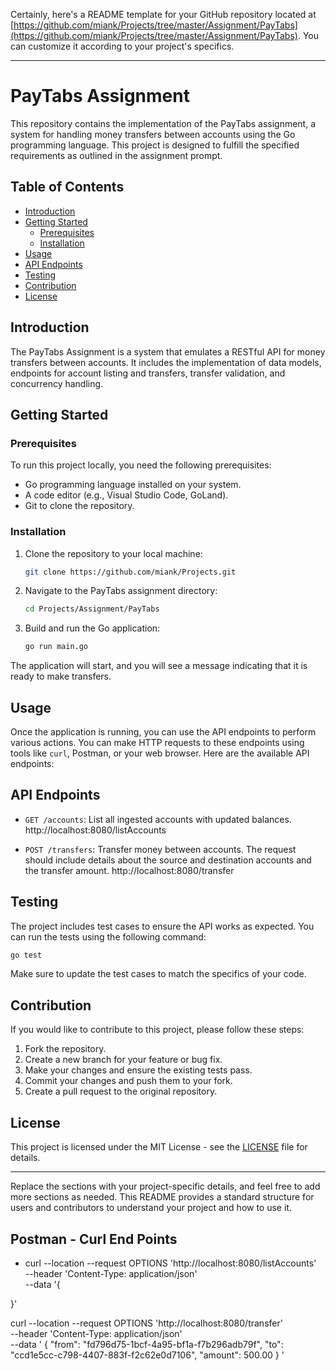 Certainly, here's a README template for your GitHub repository located at [https://github.com/miank/Projects/tree/master/Assignment/PayTabs](https://github.com/miank/Projects/tree/master/Assignment/PayTabs). You can customize it according to your project's specifics.

---

# PayTabs Assignment

This repository contains the implementation of the PayTabs assignment, a system for handling money transfers between accounts using the Go programming language. This project is designed to fulfill the specified requirements as outlined in the assignment prompt.

## Table of Contents

- [Introduction](#introduction)
- [Getting Started](#getting-started)
  - [Prerequisites](#prerequisites)
  - [Installation](#installation)
- [Usage](#usage)
- [API Endpoints](#api-endpoints)
- [Testing](#testing)
- [Contribution](#contribution)
- [License](#license)

## Introduction

The PayTabs Assignment is a system that emulates a RESTful API for money transfers between accounts. It includes the implementation of data models, endpoints for account listing and transfers, transfer validation, and concurrency handling.

## Getting Started

### Prerequisites

To run this project locally, you need the following prerequisites:

- Go programming language installed on your system.
- A code editor (e.g., Visual Studio Code, GoLand).
- Git to clone the repository.

### Installation

1. Clone the repository to your local machine:

   ```bash
   git clone https://github.com/miank/Projects.git
   ```

2. Navigate to the PayTabs assignment directory:

   ```bash
   cd Projects/Assignment/PayTabs
   ```

3. Build and run the Go application:

   ```bash
   go run main.go
   ```

The application will start, and you will see a message indicating that it is ready to make transfers.

## Usage

Once the application is running, you can use the API endpoints to perform various actions. You can make HTTP requests to these endpoints using tools like `curl`, Postman, or your web browser. Here are the available API endpoints:

## API Endpoints

- `GET /accounts`: List all ingested accounts with updated balances.
   http://localhost:8080/listAccounts

- `POST /transfers`: Transfer money between accounts. The request should include details about the source and destination accounts and the transfer amount.
   http://localhost:8080/transfer

## Testing

The project includes test cases to ensure the API works as expected. You can run the tests using the following command:

```bash
go test
```

Make sure to update the test cases to match the specifics of your code.

## Contribution

If you would like to contribute to this project, please follow these steps:

1. Fork the repository.
2. Create a new branch for your feature or bug fix.
3. Make your changes and ensure the existing tests pass.
4. Commit your changes and push them to your fork.
5. Create a pull request to the original repository.

## License

This project is licensed under the MIT License - see the [LICENSE](LICENSE) file for details.

---

Replace the sections with your project-specific details, and feel free to add more sections as needed. This README provides a standard structure for users and contributors to understand your project and how to use it.


## Postman - Curl End Points 

- curl --location --request OPTIONS 'http://localhost:8080/listAccounts' \
--header 'Content-Type: application/json' \
--data '{

}'

curl --location --request OPTIONS 'http://localhost:8080/transfer' \
--header 'Content-Type: application/json' \
--data '
    {
        "from": "fd796d75-1bcf-4a95-bf1a-f7b296adb79f",
        "to": "ccd1e5cc-c798-4407-883f-f2c62e0d7106",
        "amount": 500.00
     }
'